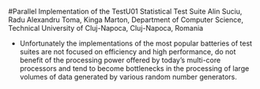 #Parallel Implementation of the TestU01 Statistical Test Suite
Alin Suciu, Radu Alexandru Toma, Kinga Marton, Department of Computer Science, Technical University of Cluj-Napoca, Cluj-Napoca, Romania
- Unfortunately the implementations of the most popular batteries of test suites are not focused on efficiency and high performance, do not benefit of the processing power offered by today’s multi-core processors and tend to become bottlenecks in the processing of large volumes of data generated by various random number generators.

